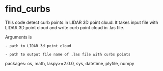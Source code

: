 # find_curbs
This code detect curb points in LIDAR 3D point cloud. It takes input file with 
LIDAR 3D point cloud and write curb point cloud in .las file.

Arguments is

    - path to LIDAR 3d point cloud
    
    - path to output file name of .las file with curbs points

packages: os, math, laspy>=2.0.0, sys, datetime, plyfile, numpy
